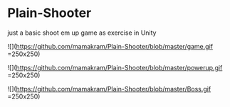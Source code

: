 # Plain-Shooter
just a basic shoot em up game as exercise in Unity

![](https://github.com/mamakram/Plain-Shooter/blob/master/game.gif =250x250)

![](https://github.com/mamakram/Plain-Shooter/blob/master/powerup.gif =250x250)

![](https://github.com/mamakram/Plain-Shooter/blob/master/Boss.gif =250x250)
